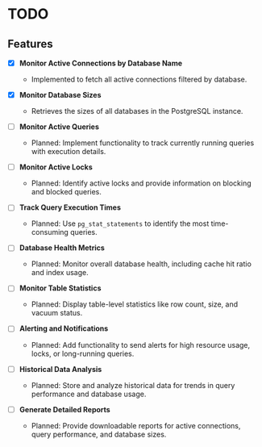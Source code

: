 # TODO

## Features

- [x] **Monitor Active Connections by Database Name**
  - Implemented to fetch all active connections filtered by database.

- [x] **Monitor Database Sizes**
  - Retrieves the sizes of all databases in the PostgreSQL instance.

- [ ] **Monitor Active Queries**
  - Planned: Implement functionality to track currently running queries with execution details.

- [ ] **Monitor Active Locks**
  - Planned: Identify active locks and provide information on blocking and blocked queries.

- [ ] **Track Query Execution Times**
  - Planned: Use `pg_stat_statements` to identify the most time-consuming queries.

- [ ] **Database Health Metrics**
  - Planned: Monitor overall database health, including cache hit ratio and index usage.

- [ ] **Monitor Table Statistics**
  - Planned: Display table-level statistics like row count, size, and vacuum status.

- [ ] **Alerting and Notifications**
  - Planned: Add functionality to send alerts for high resource usage, locks, or long-running queries.

- [ ] **Historical Data Analysis**
  - Planned: Store and analyze historical data for trends in query performance and database usage.

- [ ] **Generate Detailed Reports**
  - Planned: Provide downloadable reports for active connections, query performance, and database sizes.

